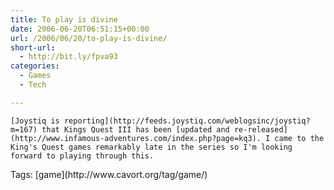 ```yaml
---
title: To play is divine
date: 2006-06-20T06:51:15+00:00
url: /2006/06/20/to-play-is-divine/
short-url:
  - http://bit.ly/fpva93
categories:
  - Games
  - Tech

---
```

<div class='microid-mailto+http:sha1:6650b38a077d10c79c711685326638f677126843'>
  
    [Joystiq is reporting](http://feeds.joystiq.com/weblogsinc/joystiq?m=167) that Kings Quest III has been [updated and re-released](http://www.infamous-adventures.com/index.php?page=kq3). I came to the King's Quest games remarkably late in the series so I'm looking forward to playing through this.
  
</div>

<div class="st-post-tags">
  Tags: [game](http://www.cavort.org/tag/game/)<br />
</div>